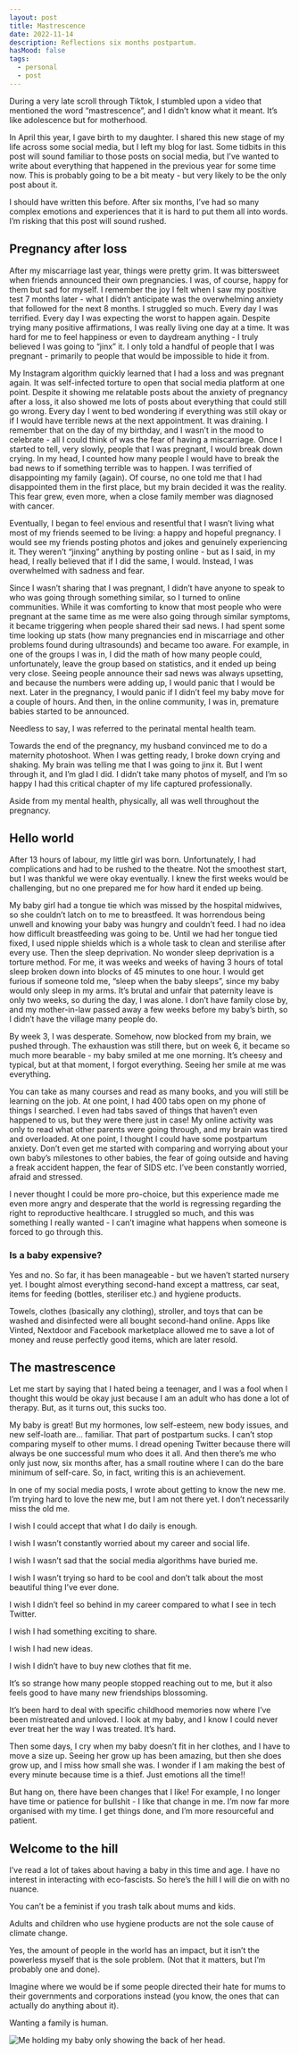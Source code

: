 ```yaml
---
layout: post
title: Mastrescence
date: 2022-11-14
description: Reflections six months postpartum.
hasMood: false
tags: 
  - personal
  - post
---
```


During a very late scroll through Tiktok, I stumbled upon a video that mentioned the word “mastrescence”, and I didn’t know what it meant. It’s like adolescence but for motherhood.

In April this year, I gave birth to my daughter. I shared this new stage of my life across some social media, but I left my blog for last. Some tidbits in this post will sound familiar to those posts on social media, but I’ve wanted to write about everything that happened in the previous year for some time now. This is probably going to be a bit meaty - but very likely to be the only post about it.

I should have written this before. After six months, I’ve had so many complex emotions and experiences that it is hard to put them all into words. I’m risking that this post will sound rushed.

## Pregnancy after loss

After my miscarriage last year, things were pretty grim. It was bittersweet when friends announced their own pregnancies. I was, of course, happy for them but sad for myself. I remember the joy I felt when I saw my positive test 7 months later - what I didn’t anticipate was the overwhelming anxiety that followed for the next 8 months. I struggled so much. Every day I was terrified. Every day I was expecting the worst to happen again. Despite trying many positive affirmations, I was really living one day at a time. It was hard for me to feel happiness or even to daydream anything - I truly believed I was going to “jinx” it. I only told a handful of people that I was pregnant - primarily to people that would be impossible to hide it from. 

My Instagram algorithm quickly learned that I had a loss and was pregnant again. It was self-infected torture to open that social media platform at one point. Despite it showing me relatable posts about the anxiety of pregnancy after a loss, it also showed me lots of posts about everything that could still go wrong. Every day I went to bed wondering if everything was still okay or if I would have terrible news at the next appointment. It was draining. I remember that on the day of my birthday, and I wasn’t in the mood to celebrate - all I could think of was the fear of having a miscarriage. Once I started to tell, very slowly, people that I was pregnant, I would break down crying. In my head, I counted how many people I would have to break the bad news to if something terrible was to happen. I was terrified of disappointing my family (again). Of course, no one told me that I had disappointed them in the first place, but my brain decided it was the reality. This fear grew, even more, when a close family member was diagnosed with cancer. 

Eventually, I began to feel envious and resentful that I wasn’t living what most of my friends seemed to be living: a happy and hopeful pregnancy. I would see my friends posting photos and jokes and genuinely experiencing it. They weren’t “jinxing” anything by posting online - but as I said, in my head, I really believed that if I did the same, I would. Instead, I was overwhelmed with sadness and fear. 

Since I wasn’t sharing that I was pregnant, I didn’t have anyone to speak to who was going through something similar, so I turned to online communities. While it was comforting to know that most people who were pregnant at the same time as me were also going through similar symptoms, it became triggering when people shared their sad news. I had spent some time looking up stats (how many pregnancies end in miscarriage and other problems found during ultrasounds) and became too aware. For example, in one of the groups I was in, I did the math of how many people could, unfortunately, leave the group based on statistics, and it ended up being very close. Seeing people announce their sad news was always upsetting, and because the numbers were adding up, I would panic that I would be next. Later in the pregnancy, I would panic if I didn’t feel my baby move for a couple of hours. And then, in the online community, I was in, premature babies started to be announced.

Needless to say, I was referred to the perinatal mental health team. 

Towards the end of the pregnancy, my husband convinced me to do a maternity photoshoot. When I was getting ready, I broke down crying and shaking. My brain was telling me that I was going to jinx it. But I went through it, and I’m glad I did. I didn’t take many photos of myself, and I’m so happy I had this critical chapter of my life captured professionally.

Aside from my mental health, physically, all was well throughout the pregnancy. 

## Hello world

After 13 hours of labour, my little girl was born. Unfortunately, I had complications and had to be rushed to the theatre. Not the smoothest start, but I was thankful we were okay eventually. I knew the first weeks would be challenging, but no one prepared me for how hard it ended up being. 

My baby girl had a tongue tie which was missed by the hospital midwives, so she couldn’t latch on to me to breastfeed. It was horrendous being unwell and knowing your baby was hungry and couldn’t feed. I had no idea how difficult breastfeeding was going to be. Until we had her tongue tied fixed, I used nipple shields which is a whole task to clean and sterilise after every use. Then the sleep deprivation. No wonder sleep deprivation is a torture method. For me, it was weeks and weeks of having 3 hours of total sleep broken down into blocks of 45 minutes to one hour. I would get furious if someone told me, “sleep when the baby sleeps”, since my baby would only sleep in my arms. It’s brutal and unfair that paternity leave is only two weeks, so during the day, I was alone. I don’t have family close by, and my mother-in-law passed away a few weeks before my baby’s birth, so I didn’t have the village many people do. 

By week 3, I was desperate. Somehow, now blocked from my brain, we pushed through. The exhaustion was still there, but on week 6, it became so much more bearable - my baby smiled at me one morning. It’s cheesy and typical, but at that moment, I forgot everything. Seeing her smile at me was everything.

You can take as many courses and read as many books, and you will still be learning on the job. At one point, I had 400 tabs open on my phone of things I searched. I even had tabs saved of things that haven’t even happened to us, but they were there just in case! My online activity was only to read what other parents were going through, and my brain was tired and overloaded. At one point, I thought I could have some postpartum anxiety. Don’t even get me started with comparing and worrying about your own baby’s milestones to other babies, the fear of going outside and having a freak accident happen, the fear of SIDS etc. I’ve been constantly worried, afraid and stressed.

I never thought I could be more pro-choice, but this experience made me even more angry and desperate that the world is regressing regarding the right to reproductive healthcare. I struggled so much, and this was something I really wanted - I can’t imagine what happens when someone is forced to go through this. 

### Is a baby expensive?
Yes and no. So far, it has been manageable - but we haven’t started nursery yet. I bought almost everything second-hand except a mattress, car seat, items for feeding (bottles, steriliser etc.) and hygiene products. 

Towels, clothes (basically any clothing), stroller, and toys that can be washed and disinfected were all bought second-hand online. Apps like Vinted, Nextdoor and Facebook marketplace allowed me to save a lot of money and reuse perfectly good items, which are later resold. 

## The mastrescence

Let me start by saying that I hated being a teenager, and I was a fool when I thought this would be okay just because I am an adult who has done a lot of therapy. But, as it turns out, this sucks too. 

My baby is great! But my hormones, low self-esteem, new body issues, and new self-loath are… familiar. That part of postpartum sucks. I can’t stop comparing myself to other mums. I dread opening Twitter because there will always be one successful mum who does it all. And then there’s me who only just now, six months after, has a small routine where I can do the bare minimum of self-care. So, in fact, writing this is an achievement. 

In one of my social media posts, I wrote about getting to know the new me. I’m trying hard to love the new me, but I am not there yet. I don’t necessarily miss the old me. 

I wish I could accept that what I do daily is enough. 

I wish I wasn’t constantly worried about my career and social life. 

I wish I wasn’t sad that the social media algorithms have buried me. 

I wish I wasn’t trying so hard to be cool and don’t talk about the most beautiful thing I’ve ever done.

I wish I didn’t feel so behind in my career compared to what I see in tech Twitter.

I wish I had something exciting to share.

I wish I had new ideas. 

I wish I didn’t have to buy new clothes that fit me. 

It’s so strange how many people stopped reaching out to me, but it also feels good to have many new friendships blossoming. 

It’s been hard to deal with specific childhood memories now where I’ve been mistreated and unloved. I look at my baby, and I know I could never ever treat her the way I was treated. It’s hard. 

Then some days, I cry when my baby doesn’t fit in her clothes, and I have to move a size up. Seeing her grow up has been amazing, but then she does grow up, and I miss how small she was. I wonder if I am making the best of every minute because time is a thief. Just emotions all the time!! 

But hang on, there have been changes that I like! For example, I no longer have time or patience for bullshit - I like that change in me. I’m now far more organised with my time. I get things done, and I’m more resourceful and patient. 

## Welcome to the hill

I’ve read a lot of takes about having a baby in this time and age. I have no interest in interacting with eco-fascists. So here’s the hill I will die on with no nuance.

You can’t be a feminist if you trash talk about mums and kids. 

Adults and children who use hygiene products are not the sole cause of climate change.

Yes, the amount of people in the world has an impact, but it isn’t the powerless myself that is the sole problem. (Not that it matters, but I’m probably one and done).

Imagine where we would be if some people directed their hate for mums to their governments and corporations instead (you know, the ones that can actually do anything about it).

Wanting a family is human.

![Me holding my baby only showing the back of her head.](/assets/posts/bebe_and_me.jpg "Photo of myself and my baby")
